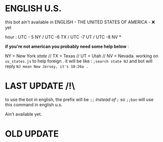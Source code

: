 # ENGLISH U.S.

this bot ain't available in ENGLISH - THE UNITED STATES OF AMERICA - ❌ yet

hour : UTC - 5 NY / UTC -6 TX  / UTC -7 UT / UTC -8 NV *

__if you're not american you probably need some help below__ :

NY = New York *state* // TX = Texas // UT = Utah // NV = Nevada. 
working on `us_states.js` to help foreign . it will be like : `;search state NJ` and bot will reply `NJ mean New Jersey, it's 10:26a .`

# LAST UPDATE /!\

to use the bot in english, the prefix will be `;;` *instead of `;`* so `;;ban` will use this command in english u.s.

Ain't available yet.
# OLD UPDATE
